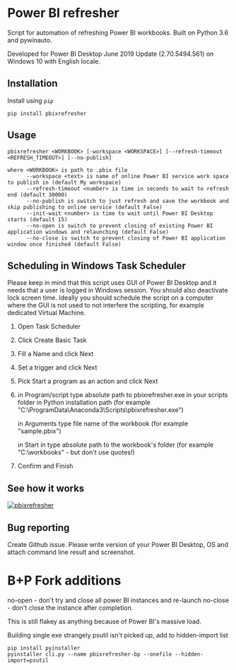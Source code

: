 Power BI refresher
======
Script for automation of refreshing Power BI workbooks.  Built on Python 3.6 and pywinauto.

Developed for Power BI Desktop June 2019 Update (2.70.5494.561) on Windows 10 with English locale.



Installation
------
Install using `pip`

```
pip install pbixrefresher
```

Usage
-----
```
pbixrefresher <WORKBOOK> [-workspace <WORKSPACE>] [--refresh-timeout <REFRESH_TIMEOUT>] [--no-publish]

where <WORKBOOK> is path to .pbix file
      --workspace <text> is name of online Power BI service work space to publish in (default My workspace)
      --refresh-timeout <number> is time in seconds to wait to refresh end (default 30000)
      --no-publish is switch to just refresh and save the workbook and skip publishing to online service (default False)
      --init-wait <number> is time to wait until Power BI Desktop starts (default 15)
      --no-open is switch to prevent closing of existing Power BI application windows and relaunching (default False)
      --no-close is switch to prevent closing of Power BI application window once finished (default False)
```

Scheduling in Windows Task Scheduler
-----
Please keep in mind that this script uses GUI of Power BI Desktop and it needs that a user is logged in Windows session. You should also deactivate lock screen time. Ideally you should schedule the script on a computer where the GUI is not used to not interfere the scripting, for example dedicated Virtual Machine.

1. Open Task Scheduler
2. Click Create Basic Task
3. Fill a Name and click Next
4. Set a trigger and click Next
5. Pick Start a program as an action and click Next
6. in Program/script type absolute path to pbixrefresher.exe in your scripts folder in Python installation path (for example "C:\ProgramData\Anaconda3\Scripts\pbixrefresher.exe")

   in Arguments type file name of the workbook (for example "sample.pbix")
   
   in Start in type absolute path to the workbook's folder (for example "C:\workbooks\" - but don't use quotes!)
7. Confirm and Finish


See how it works
-----
[![pbixrefresher](http://img.youtube.com/vi/8HSK_-1ULro/0.jpg)](https://www.youtube.com/watch?v=8HSK_-1ULro "pbixrefresher")

Bug reporting
-----
Create Github issue. Please write version of your Power BI Desktop, OS and attach command line result and screenshot.


B+P Fork additions
=======
no-open - don't try and close all power BI instances and re-launch
no-close - don't close the instance after completion.

This is still flakey as anything because of Power BI's massive load.

Building single exe
strangely psutil isn't picked up, add to hidden-import list
```
pip install pyinstaller
pyinstaller cli.py --name pbixrefresher-bp --onefile --hidden-import=psutil
```
